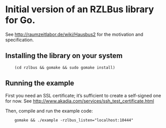 # Initial version of an RZLBus library for Go.

See http://raumzeitlabor.de/wiki/Hausbus2 for the motivation and specification.

## Installing the library on your system

        (cd rzlbus && gomake && sudo gomake install)

## Running the example

First you need an SSL certificate; it’s sufficient to create a self-signed one
for now. See http://www.akadia.com/services/ssh_test_certificate.html

Then, compile and run the example code:

        gomake && ./example -rzlbus_listen="localhost:10444"
